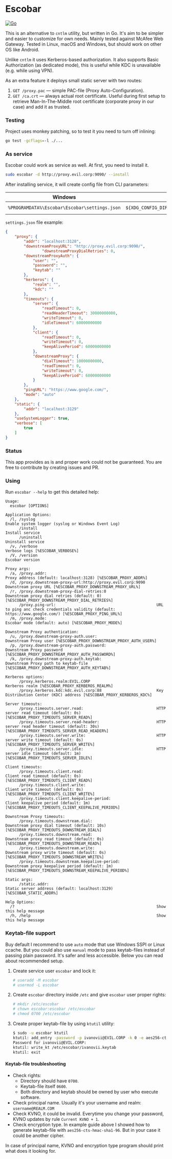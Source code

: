 # Escobar
[![Go](https://github.com/L11R/escobar/actions/workflows/go.yml/badge.svg)](https://github.com/L11R/escobar/actions/workflows/go.yml)

This is an alternative to `cntlm` utility, but written in Go. It's aim to be simpler and easier to customize
for own needs. Mainly tested against McAfee Web Gateway. Tested in Linux, macOS and Windows, but should work on other
OS like Android.

Unlike `cntlm` it uses Kerberos-based authorization. It also supports Basic Authorization (as dedicated mode),
this is useful while KDC is unavailable (e.g. while using VPN).

As an extra feature it deploys small static server with two routes:
1. `GET /proxy.pac` — simple PAC-file (Proxy Auto-Configuration).
2. `GET /ca.crt` — always actual root certificate. Useful during first setup to retrieve Man-In-The-Middle root
certificate (corporate proxy in our case) and add it as trusted.

### Testing
Project uses monkey patching, so to test it you need to turn off inlining:
```bash
go test -gcflags=-l ./...
```

### As service
Escobar could work as service as well. At first, you need to install it.
```bash
sudo escobar -d http://proxy.evil.corp:9090/ --install
```
After installing service, it will create config file from CLI parameters:

| Windows                                       | Linux/BSD                                                  | macOS                                                        |
|-----------------------------------------------|------------------------------------------------------------|--------------------------------------------------------------|
| `%PROGRAMDATA%\Escobar\Escobar\settings.json` | `${XDG_CONFIG_DIRS}/etc/xdg/Escobar/Escobar/settings.json` | `/Library/Application Support/Escobar/Escobar/settings.json` |

`settings.json` file example:
```json
{
	"proxy": {
		"addr": "localhost:3128",
		"downstreamProxyURL": "http://proxy.evil.corp:9090/",
                "downstreamProxyDialRetries": 0,
		"downstreamProxyAuth": {
			"user": "",
			"password": "",
			"keytab": ""
		},
		"kerberos": {
			"realm": "",
			"kdc": ""
		},
		"timeouts": {
			"server": {
				"readTimeout": 0,
				"readHeaderTimeout": 30000000000,
				"writeTimeout": 0,
				"idleTimeout": 60000000000
			},
			"client": {
				"readTimeout": 0,
				"writeTimeout": 0,
				"keepAlivePeriod": 60000000000
			},
			"downstreamProxy": {
				"dialTimeout": 10000000000,
				"readTimeout": 0,
				"writeTimeout": 0,
				"keepAlivePeriod": 60000000000
			}
		},
		"pingURL": "https://www.google.com/",
		"mode": "auto"
	},
	"static": {
		"addr": "localhost:3129"
	},
	"useSystemLogger": true,
	"verbose": [
		true
	]
}
```

### Status
This app provides as is and proper work could not be guaranteed.
You are free to contribute by creating issues and PR.

### Using
Run `escobar --help` to get this detailed help:
```
Usage:
  escobar [OPTIONS]

Application Options:
  /l, /syslog                                                     Enable system logger (syslog or Windows Event Log)
      /install                                                    Install service
      /uninstall                                                  Uninstall service
  /v, /verbose                                                    Verbose logs [%ESCOBAR_VERBOSE%]
  /V, /version                                                    Escobar version

Proxy args:
  /a, /proxy.addr:                                                Proxy address (default: localhost:3128) [%ESCOBAR_PROXY_ADDR%]
  /d, /proxy.downstream-proxy-url:http://proxy.evil.corp:9090     Downstream proxy URL [%ESCOBAR_PROXY_DOWNSTREAM_PROXY_URL%]
  /r, /proxy.downstream-proxy-dial-retries:0                      Downstream proxy dial retries (default: 0) [%ESCOBAR_PROXY_DOWNSTREAM_PROXY_DIAL_RETRIES%]
      /proxy.ping-url:                                            URL to ping anc check credentials validity (default: https://www.google.com/) [%ESCOBAR_PROXY_PING_URL%]
  /m, /proxy.mode:                                                Escobar mode (default: auto) [%ESCOBAR_PROXY_MODE%]

Downstream Proxy authentication:
  /u, /proxy.downstream-proxy-auth.user:                          Downstream Proxy user [%ESCOBAR_PROXY_DOWNSTREAM_PROXY_AUTH_USER%]
  /p, /proxy.downstream-proxy-auth.password:                      Downstream Proxy password [%ESCOBAR_PROXY_DOWNSTREAM_PROXY_AUTH_PASSWORD%]
  /k, /proxy.downstream-proxy-auth.keytab:                        Downstream Proxy path to keytab-file [%ESCOBAR_PROXY_DOWNSTREAM_PROXY_AUTH_KEYTAB%]

Kerberos options:
      /proxy.kerberos.realm:EVIL.CORP                             Kerberos realm [%ESCOBAR_PROXY_KERBEROS_REALM%]
      /proxy.kerberos.kdc:kdc.evil.corp:88                        Key Distribution Center (KDC) address [%ESCOBAR_PROXY_KERBEROS_KDC%]

Server timeouts:
      /proxy.timeouts.server.read:                                HTTP server read timeout (default: 0s) [%ESCOBAR_PROXY_TIMEOUTS_SERVER_READ%]
      /proxy.timeouts.server.read-header:                         HTTP server read header timeout (default: 30s) [%ESCOBAR_PROXY_TIMEOUTS_SERVER_READ_HEADER%]
      /proxy.timeouts.server.write:                               HTTP server write timeout (default: 0s) [%ESCOBAR_PROXY_TIMEOUTS_SERVER_WRITE%]
      /proxy.timeouts.server.idle:                                HTTP server idle timeout (default: 1m) [%ESCOBAR_PROXY_TIMEOUTS_SERVER_IDLE%]

Client timeouts:
      /proxy.timeouts.client.read:                                Client read timeout (default: 0s) [%ESCOBAR_PROXY_TIMEOUTS_CLIENT_READ%]
      /proxy.timeouts.client.write:                               Client write timeout (default: 0s) [%ESCOBAR_PROXY_TIMEOUTS_CLIENT_WRITE%]
      /proxy.timeouts.client.keepalive-period:                    Client keepalive period (default: 1m) [%ESCOBAR_PROXY_TIMEOUTS_CLIENT_KEEPALIVE_PERIOD%]

Downstream Proxy timeouts:
      /proxy.timeouts.downstream.dial:                            Downstream proxy dial timeout (default: 10s) [%ESCOBAR_PROXY_TIMEOUTS_DOWNSTREAM_DIAL%]
      /proxy.timeouts.downstream.read:                            Downstream proxy read timeout (default: 0s) [%ESCOBAR_PROXY_TIMEOUTS_DOWNSTREAM_READ%]
      /proxy.timeouts.downstream.write:                           Downstream proxy write timeout (default: 0s) [%ESCOBAR_PROXY_TIMEOUTS_DOWNSTREAM_WRITE%]
      /proxy.timeouts.downstream.keepalive-period:                Downstream proxy keepalive period (default: 1m) [%ESCOBAR_PROXY_TIMEOUTS_DOWNSTREAM_KEEPALIVE_PERIOD%]

Static args:
      /static.addr:                                               Static server address (default: localhost:3129) [%ESCOBAR_STATIC_ADDR%]

Help Options:
  /?                                                              Show this help message
  /h, /help                                                       Show this help message
```

### Keytab-file support
Buy default I recommend to use `auto` mode that use Windows SSPI or Linux ccache.
But you could also use `manual` mode to pass keytab-files instead of passing plain password.
It's safer and less accessible. Below you can read about recommended setup.

1. Create service user `escobar` and lock it:

    ```bash
    # useradd -M escobar
    # usermod -L escobar
    ```
2. Create `escobar` directory inside `/etc` and give `escobar` user proper rights:

    ```bash
    # mkdir /etc/escobar
    # chown escobar:escobar /etc/escobar
    # chmod 0700 /etc/escobar
    ```
3. Create proper keytab-file by using `ktutil` utility:

    ```bash
    $ sudo -u escobar ktutil
    ktutil: add_entry -password -p ivanovii@EVIL.CORP -k 0 -e aes256-cts-hmac-sha1-96
    Password for ivanovii@EVIL.CORP:
    ktutil: write_kt /etc/escobar/ivanovii.keytab
    ktutil: exit
    ```

#### Keytab-file troubleshooting
* Check rights:
    * Directory should have `0700`.
    * Keytab-file itself `0600`.
    * Both directory and keytab should be owned by user who execute software.
* Check principal name. Usually it's your username and realm: `username@REALM.COM`
* Check KVNO, it could be invalid. Everytime you change your password, KVNO updates by rule `Current KVNO + 1`.
* Check encryption type. In example guide above I showed how to generate keytab-file with `aes256-cts-hmac-sha1-96`.
But in your case it could be another cipher.

In case of principal name, KVNO and encryption type program should print what does it looking for.

